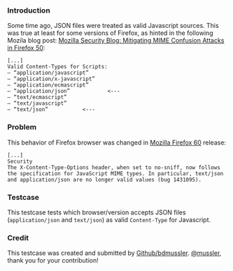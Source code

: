 ### Introduction
Some time ago, JSON files were treated as valid Javascript sources. This was true at least for some versions of Firefox, as hinted in the following Mozila blog post: [Mozilla Security Blog: Mitigating MIME Confusion Attacks in Firefox 50](https://blog.mozilla.org/security/2016/08/26/mitigating-mime-confusion-attacks-in-firefox/):

```
[...]
Valid Content-Types for Scripts:
– “application/javascript”
– “application/x-javascript”
– “application/ecmascript”
– “application/json”			<---
– “text/ecmascript”
– “text/javascript”
– “text/json”			<---
```
### Problem
This behavior of Firefox browser was changed in [Mozilla Firefox 60](https://developer.mozilla.org/en-US/docs/Mozilla/Firefox/Releases/60) release: 
```
[...]
Security
The X-Content-Type-Options header, when set to no-sniff, now follows the specification for JavaScript MIME types. In particular, text/json and application/json are no longer valid values (bug 1431095).
```
### Testcase
This testcase tests which browser/version accepts JSON files (`application/json` and `text/json`) as valid `Content-Type` for Javascript.
### Credit
This testcase was created and submitted by [Github/bdmussler](https://github.com/bdmussler).
[@mussler](https://twitter.com/mussler), thank you for your contribution!